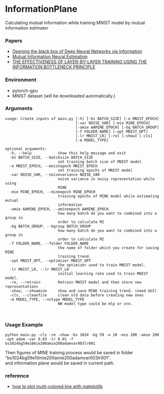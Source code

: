 # InformationPlane
Calculating mutual information while training MNIST model by mutual information estimator  

### Papers
- [Opening the black box of Deep Neural Networks via Information](https://arxiv.org/pdf/1703.00810.pdf)
- [Mutual Information Neural Estimation](https://arxiv.org/pdf/1801.04062.pdf)
- [THE EFFECTIVENESS OF LAYER-BY-LAYER TRAINING USING THE INFORMATION BOTTLENECK PRINCIPLE](https://openreview.net/pdf?id=r1Nb5i05tX)

### Environment
- pytorch-gpu
- MNIST dataset (will be downloaded automatically.)

### Arguments
```
usage: Create inputs of main.py [-h] [-bs BATCH_SIZE] [-e MNIST_EPOCH]
                                [-var NOISE_VAR] [-mie MINE_EPOCH]
                                [-amie AAMINE_EPOCH] [-bg BATCH_GROUP]
                                [-f FOLDER_NAME] [-opt MNIST_OPT]
                                [-lr MNIST_LR] [-re] [-show] [-cls]
                                [-m MODEL_TYPE]

optional arguments:
  -h, --help            show this help message and exit
  -bs BATCH_SIZE, --batchsize BATCH_SIZE
                        set training batch size of MNIST model
  -e MNIST_EPOCH, --mnistepoch MNIST_EPOCH
                        set training epochs of MNIST model
  -var NOISE_VAR, --noisevariance NOISE_VAR
                        noise variance in noisy representation while using
                        MINE
  -mie MINE_EPOCH, --mineepoch MINE_EPOCH
                        training epochs of MINE model while estimating mutual
                        information
  -amie AAMINE_EPOCH, --amineepoch AAMINE_EPOCH
                        how many batch do you want to combined into a group in
                        order to calculate MI
  -bg BATCH_GROUP, --bgroup BATCH_GROUP
                        how many batch do you want to combined into a group in
                        order to calculate MI
  -f FOLDER_NAME, --folder FOLDER_NAME
                        the name of folder which you create for saving MINE
                        training trend.
  -opt MNIST_OPT, --optimizer MNIST_OPT
                        the optimizer used to train MNIST model.
  -lr MNIST_LR, --lr MNIST_LR
                        initial learning rate used to train MNIST model.
  -re, --retrain        Retrain MNIST model and then store new representations
  -show, --showmine     show and save MINE training trend. (need GUI)
  -cls, --cleanfile     clean old data before creating new ones
  -m MODEL_TYPE, --nntype MODEL_TYPE
                        NN model type could be mlp or cnn.



```

### Usage Example
```
python main.py -cls -re -show -bs 1024 -bg 59 -e 10 -mie 200 -amie 200 -opt adam -var 0.03 -lr 0.01 -f bs1024bg59e10mie200amie200adamvar003lr001
```
Then figures of MINE training process would be saved in folder "bs1024bg59e10mie200amie200adamvar003lr001".  
and information plane would be saved in current path.


### reference
- [how to plot multi-colored line with matplotlib](https://matplotlib.org/3.1.1/gallery/lines_bars_and_markers/multicolored_line.html)  
